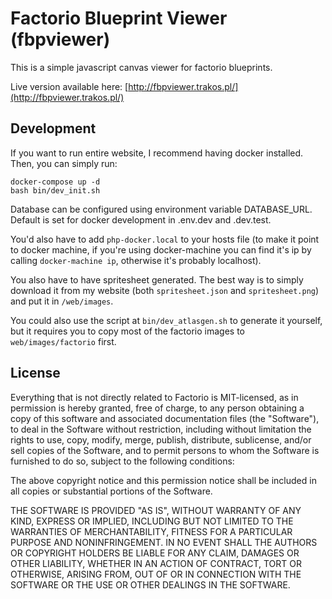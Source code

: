 # Factorio Blueprint Viewer (fbpviewer)

This is a simple javascript canvas viewer for factorio blueprints.

Live version available here: [http://fbpviewer.trakos.pl/](http://fbpviewer.trakos.pl/)


## Development

If you want to run entire website, I recommend having docker installed. Then, you can simply run:

```
docker-compose up -d
bash bin/dev_init.sh
```

Database can be configured using environment variable DATABASE_URL.
Default is set for docker development in .env.dev and .dev.test.

You'd also have to add `php-docker.local` to your hosts file (to make it point to docker machine,
if you're using docker-machine you can find it's ip by calling `docker-machine ip`,
otherwise it's probably localhost).

You also have to have spritesheet generated. The best way is to simply download it from my website
(both `spritesheet.json` and `spritesheet.png`) and put it in `/web/images`.

You could also use the script at `bin/dev_atlasgen.sh` to generate it yourself,
but it requires you to copy most of the factorio images to `web/images/factorio` first.

## License

Everything that is not directly related to Factorio is MIT-licensed, as in permission is hereby granted, free of charge, 
to any person obtaining a copy of this software and 
associated documentation files (the "Software"), to 
deal in the Software without restriction, including 
without limitation the rights to use, copy, modify, 
merge, publish, distribute, sublicense, and/or sell 
copies of the Software, and to permit persons to whom 
the Software is furnished to do so, 
subject to the following conditions:

The above copyright notice and this permission notice 
shall be included in all copies or substantial portions of the Software.

THE SOFTWARE IS PROVIDED "AS IS", WITHOUT WARRANTY OF ANY KIND, 
EXPRESS OR IMPLIED, INCLUDING BUT NOT LIMITED TO THE WARRANTIES 
OF MERCHANTABILITY, FITNESS FOR A PARTICULAR PURPOSE AND NONINFRINGEMENT. 
IN NO EVENT SHALL THE AUTHORS OR COPYRIGHT HOLDERS BE LIABLE FOR 
ANY CLAIM, DAMAGES OR OTHER LIABILITY, WHETHER IN AN ACTION OF CONTRACT, 
TORT OR OTHERWISE, ARISING FROM, OUT OF OR IN CONNECTION WITH THE 
SOFTWARE OR THE USE OR OTHER DEALINGS IN THE SOFTWARE.